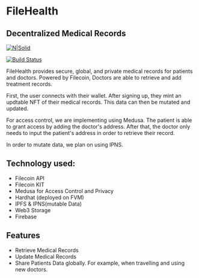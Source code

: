 # FileHealth
## Decentralized Medical Records

[![N|Solid](https://cldup.com/dTxpPi9lDf.thumb.png)](https://nodesource.com/products/nsolid)

[![Build Status](https://travis-ci.org/joemccann/dillinger.svg?branch=master)](https://travis-ci.org/joemccann/dillinger)

FileHealth provides secure, global, and private medical records for patients and doctors. Powered by Filecoin, Doctors are able to retrieve and add treatment records.

First, the user connects with their wallet. After signing up, they mint an updtable NFT of their medical records. This data can then be mutated and updated.

For access control, we are implementing using Medusa. The patient is able to grant access by adding the doctor's address. After that, the doctor only needs to input the patient's address in order to retrieve their record. 

In order to mutate data, we plan on using IPNS. 


## Technology used:

- Filecoin API
- Filecoin KIT
- Medusa for Access Control and Privacy
- Hardhat (deployed on FVM)
- IPFS & IPNS(mutable Data)
- Web3 Storage
- Firebase


## Features

- Retrieve Medical Records
- Update Medical Records
- Share Patients Data globally. For example, when travelling and using new doctors.